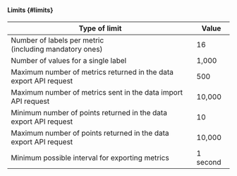 #### Limits {#limits}

| Type of limit | Value |
| ----- | ----- |
| Number of labels per metric<br/>(including mandatory ones) | 16 |
| Number of values for a single label | 1,000 |
| Maximum number of metrics returned in the data export API request | 500 |
| Maximum number of metrics sent in the data import API request | 10,000 |
| Minimum number of points returned in the data export API request | 10 |
| Maximum number of points returned in the data export API request | 10,000 |
| Minimum possible interval for exporting metrics | 1 second |